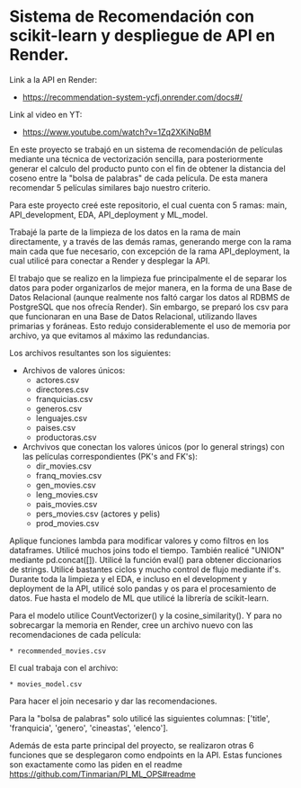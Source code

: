 # Sistema de Recomendación con scikit-learn y despliegue de API en Render.

Link a la API en Render:

  * https://recommendation-system-ycfj.onrender.com/docs#/

Link al video en YT:

 * https://www.youtube.com/watch?v=1Zq2XKiNqBM

En este proyecto se trabajó en un sistema de recomendación de películas mediante una técnica de vectorización sencilla, 
para posteriormente generar el calculo del producto punto con el fin de obtener la distancia del coseno entre la "bolsa de palabras" de cada
película. De esta manera recomendar 5 películas similares bajo nuestro criterio.

Para este proyecto creé este repositorio, el cual cuenta con 5 ramas: main, API_development, EDA, API_deployment y ML_model.

Trabajé la parte de la limpieza de los datos en la rama de main directamente, y a través de las demás ramas, generando merge con la rama main cada que
fue necesario, con excepción de la rama API_deployment, la cual utilicé para conectar a Render y desplegar la API.

El trabajo que se realizo en la limpieza fue principalmente el de separar los datos para poder organizarlos de mejor manera, en la forma de una 
Base de Datos Relacional (aunque realmente nos faltó cargar los datos al RDBMS de PostgreSQL que nos ofrecía Render). Sin embargo, 
se preparó los csv para que funcionaran en una Base de Datos Relacional, utilizando llaves primarias y foráneas. Esto redujo considerablemente el uso
de memoria por archivo, ya que evitamos al máximo las redundancias.

Los archivos resultantes son los siguientes:

  * Archivos de valores únicos:
      * actores.csv
      * directores.csv
      * franquicias.csv
      * generos.csv
      * lenguajes.csv
      * paises.csv
      * productoras.csv
  * Archvivos que conectan los valores únicos (por lo general strings) con las películas correspondientes (PK's and FK's):
      * dir_movies.csv
      * franq_movies.csv
      * gen_movies.csv
      * leng_movies.csv
      * pais_movies.csv
      * pers_movies.csv (actores y pelis)
      * prod_movies.csv

Aplique funciones lambda para modificar valores y como filtros en los dataframes. Utilicé muchos joins todo el tiempo. También realicé "UNION"
mediante pd.concat([]). Utilicé la función eval() para obtener diccionarios de strings. Utilicé bastantes ciclos y mucho control de flujo 
mediante if's. Durante toda la limpieza y el EDA, e incluso en el development y deployment de la API, utilicé solo pandas y os para el 
procesamiento de datos. Fue hasta el modelo de ML que utilicé la librería de scikit-learn.

Para el modelo utilice CountVectorizer() y la cosine_similarity(). Y para no sobrecargar la memoria en Render, cree un archivo nuevo con 
las recomendaciones de cada película:

    * recommended_movies.csv

El cual trabaja con el archivo:

    * movies_model.csv

Para hacer el join necesario y dar las recomendaciones.

Para la "bolsa de palabras" solo utilicé las siguientes columnas: ['title', 'franquicia', 'genero', 'cineastas', 'elenco'].

Además de esta parte principal del proyecto, se realizaron otras 6 funciones que se desplegaron como endpoints en la API. Estas funciones son 
exactamente como las piden en el readme https://github.com/Tinmarian/PI_ML_OPS#readme
